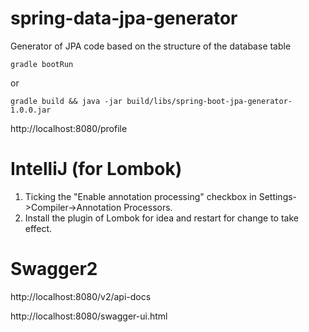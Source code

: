 # spring-data-jpa-generator

Generator of JPA code based on the structure of the database table


```
gradle bootRun
```

or

```
gradle build && java -jar build/libs/spring-boot-jpa-generator-1.0.0.jar 
```


http://localhost:8080/profile



# IntelliJ (for Lombok)

1. Ticking the "Enable annotation processing" checkbox in Settings->Compiler->Annotation Processors.
2. Install the plugin of Lombok for idea and restart for change to take effect.


# Swagger2

http://localhost:8080/v2/api-docs


http://localhost:8080/swagger-ui.html